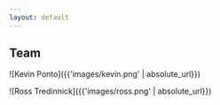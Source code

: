 ```yaml
---
layout: default
---
```


## Team

![Kevin Ponto]({{'images/kevin.png' | absolute_url}})


![Ross Tredinnick]({{'images/ross.png' | absolute_url}})